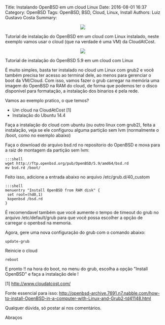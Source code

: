 Title: Instalando OpenBSD em um cloud Linux
Date: 2016-08-01 16:37
Category: OpenBSD
Tags: OpenBSD, BSD, Cloud, Linux, Install
Authors: Luiz Gustavo Costa
Summary: <p align="center"><img src="/blog/images/blog/Carp.gif" /></p> Tutorial de instalação do OpenBSD em um cloud com Linux instalado, neste exemplo vamos usar o cloud (que na verdade é uma VM) da CloudAtCost.

<p align="center"><img src="/blog/images/blog/Carp.gif" /></p>

Tutorial de instalação do OpenBSD 5.9 em um cloud com Linux

É muito simples, basta ter instalado no cloud um Linux com grub2 e você também precisa ter acesso ao terminal dele, ao menos para gerenciar o boot da VM/Cloud. Com isso, vamos fazer o grub carregar na memória uma imagem do OpenBSD na RAM do cloud, de forma que podemos ter o disco disponivel para formatação, a instalação dos binarios é pela rede.

Vamos ao exemplo pratico, o que temos?

- Um cloud na CloudAtCost [1]
- Instalação do Ubuntu 14.4

Faça a instalação do cloud com ubuntu (ou outro linux com grub2), feita a instalação, veja se ele configurou alguma partição sem lvm (normalmente o /boot, como no exemplo abaixo)


Faça o download do arquivo bsd.rd no repositorio do OpenBSD e mova para a raiz de montagem da partição sem lvm:

    :::shell
    wget http://ftp.openbsd.org/pub/OpenBSD/5.9/amd64/bsd.rd
    mv bsd.rd /boot/

Feito isso, adicione a entrada abaixo no arquivo /etc/grub.d/40_custom

    :::shell
    menuentry "Install OpenBSD from RAM disk" {
     set root=(hd0,1)
     kopenbsd /bsd.rd
    }

É recomendavel também que você aumente o tempo de timeout do grub no arquivo /etc/default/grub para que você possa escolher a opção de carregar o openbsd na memoria.

Agora, gere uma nova configuração do grub com o comando abaixo:

    update-grub

Reinicie o cloud

    reboot

E pronto !! na hora do boot, no menu do grub, escolha a opção "Install OpenBSD" e faça a instalação dele !

[1] http://www.cloudatcost.com/

Fonte essencial para isso: http://openbsd-archive.7691.n7.nabble.com/how-to-install-OpenBSD-in-a-computer-with-Linux-and-Grub2-td41148.html

Qualquer dúvida, só postar ai nos comentários.

Abraços
